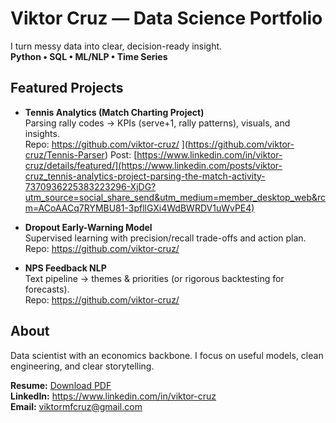# Viktor Cruz — Data Science Portfolio

I turn messy data into clear, decision-ready insight.  
**Python • SQL • ML/NLP • Time Series**

## Featured Projects
- **Tennis Analytics (Match Charting Project)**  
  Parsing rally codes → KPIs (serve+1, rally patterns), visuals, and insights.  
  Repo: https://github.com/viktor-cruz/<your-tennis-repo> ](https://github.com/viktor-cruz/Tennis-Parser) 
  Post: [https://www.linkedin.com/in/viktor-cruz/details/featured/](https://www.linkedin.com/posts/viktor-cruz_tennis-analytics-project-parsing-the-match-activity-7370936225383223296-XjDG?utm_source=social_share_send&utm_medium=member_desktop_web&rcm=ACoAACq7RYMBU81-3pfllGXi4WdBWRDV1uWvPE4)

- **Dropout Early-Warning Model**  
  Supervised learning with precision/recall trade-offs and action plan.  
  Repo: https://github.com/viktor-cruz/<your-dropout-repo>

- **NPS Feedback NLP**  
  Text pipeline → themes & priorities (or rigorous backtesting for forecasts).  
  Repo: https://github.com/viktor-cruz/<your-nlp-or-ts-repo>

## About
Data scientist with an economics backbone. I focus on useful models, clean engineering, and clear storytelling.

**Resume:** [Download PDF](resume.pdf)  
**LinkedIn:** https://www.linkedin.com/in/viktor-cruz  
**Email:** viktormfcruz@gmail.com

